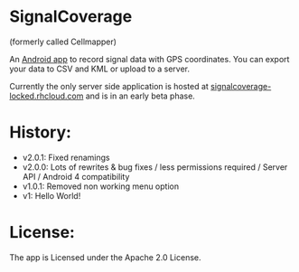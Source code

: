 SignalCoverage 
===========
(formerly called Cellmapper)

An [Android app](https://play.google.com/store/apps/details?id=de.locked.cellmapper)
to record signal data with GPS coordinates.
You can export your data to CSV and KML or upload to a server.

Currently the only server side application is hosted at 
[signalcoverage-locked.rhcloud.com](https://signalcoverage-locked.rhcloud.com) and is in an early beta phase.


History:
=========
* v2.0.1: Fixed renamings
* v2.0.0: Lots of rewrites & bug fixes / less permissions required / Server API / Android 4 compatibility 
* v1.0.1: Removed non working menu option
* v1:     Hello World!


License:
========
The app is Licensed under the Apache 2.0 License.